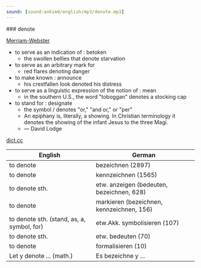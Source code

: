 ```yaml
---
sound: [sound:ankimd/english/mp3/denote.mp3]
---
```


\### denote

[Merriam-Webster](https://www.merriam-webster.com/dictionary/denote)

- to serve as an indication of : betoken
    - the swollen bellies that denote starvation
- to serve as an arbitrary mark for
    - red flares denoting danger
- to make known : announce
    - his crestfallen look denoted his distress
- to serve as a linguistic expression of the notion of : mean
    - in the southern U.S., the word "toboggan" denotes a stocking cap
- to stand for : designate
    - the symbol / denotes "or," "and or," or "per"
    - An epiphany is, literally, a showing. In Christian terminology it denotes the showing of the infant Jesus to the three Magi.
    - — David Lodge

[dict.cc](https://www.dict.cc/denote)

| English        | German       |
| -------------- | ------------ |
| to denote | bezeichnen (2897) |
| to denote | kennzeichnen (1565) |
| to denote sth. | etw. anzeigen (bedeuten, bezeichnen, 628) |
| to denote | markieren (bezeichnen, kennzeichnen, 156) |
| to denote sth. (stand, as, a, symbol, for) | etw.Akk. symbolisieren (107) |
| to denote sth. | etw. bedeuten (70) |
| to denote | formalisieren (10) |
| Let y denote ... (math.) | Es bezeichne y ... |
